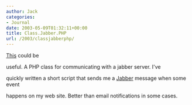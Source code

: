 ```yaml
---
author: Jack
categories:
- Journal
date: 2003-05-09T01:32:11+00:00
title: Class.Jabber.PHP
url: /2003/classjabberphp/
---
```


[This][1] could be
  

  
useful. A PHP class for communicating with a jabber server. I've
  

  
quickly written a short script that sends me a [Jabber][2] message when some event
  

  
happens on my web site. Better than email notifications in some cases.

 [1]: http://phpjabber.g-blog.net/HomePage
 [2]: http://www.jabber.org/